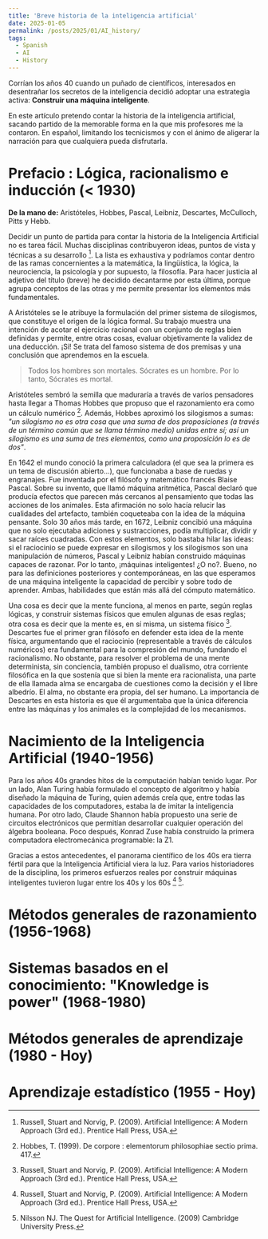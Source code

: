```yaml
---
title: 'Breve historia de la inteligencia artificial'
date: 2025-01-05
permalink: /posts/2025/01/AI_history/
tags:
  - Spanish
  - AI
  - History
---
```


Corrían los años 40 cuando un puñado de científicos, interesados en desentrañar los secretos de la inteligencia decidió adoptar una estrategia activa: **Construir una máquina inteligente**.

En este artículo pretendo contar la historia de la inteligencia artificial, sacando partido de la memorable forma en la que mis profesores me la contaron. En español, limitando los tecnicismos y con el ánimo de aligerar la narración para que cualquiera pueda disfrutarla.

Prefacio : Lógica, racionalismo e inducción (< 1930)
======
**De la mano de:** Aristóteles, Hobbes, Pascal, Leibniz, Descartes, McCulloch, Pitts y Hebb.

Decidir un punto de partida para contar la historia de la Inteligencia Artificial no es tarea fácil. Muchas disciplinas contribuyeron ideas, puntos de vista y técnicas a su desarrollo [^1]. La lista es exhaustiva y podríamos contar dentro de las ramas concernientes a la matemática, la lingüística, la lógica, la neurociencia, la psicología y por supuesto, la filosofía. Para hacer justicia al adjetivo del título (breve) 
he decidido decantarme por esta última, porque agrupa conceptos de las otras y me permite presentar los elementos más fundamentales.

A Aristóteles se le atribuye la formulación del primer sistema de silogismos, que constituye el origen de la lógica formal. Su trabajo muestra una intención de acotar el ejercicio racional con un conjunto de reglas bien definidas y permite, entre otras cosas, evaluar objetivamente la validez de una deducción. ¡Si! Se trata del famoso sistema de dos premisas y una conclusión que aprendemos en la escuela.

> Todos los hombres son mortales. Sócrates es un hombre. Por lo tanto, Sócrates es mortal.

Aristóteles sembró la semilla que maduraría a través de varios pensadores hasta llegar a Thomas Hobbes que propuso que el razonamiento era como un cálculo numérico [^2]. Además, Hobbes aproximó los silogismos a sumas: *"un silogismo no es otra cosa que una suma de dos proposiciones (a través de un término común que se llama término medio) unidas entre sí; así un silogismo es una suma de tres elementos, como una proposición lo es de dos"*.

En 1642 el mundo conoció la primera calculadora (el que sea la primera es un tema de discusión abierto...), que funcionaba a base de ruedas y engranajes. Fue inventada por el filósofo y matemático francés Blaise Pascal. Sobre su invento, que llamó máquina aritmética, Pascal declaró que producía efectos que parecen más cercanos al pensamiento que todas las acciones de los animales. Esta afirmación no solo hacía relucir las cualidades del artefacto, también coqueteaba con la idea de la máquina pensante. Solo 30 años más tarde, en 1672, Leibniz concibió una máquina que no solo ejecutaba adiciones y sustracciones, podía multiplicar, dividir y sacar raíces cuadradas. Con estos elementos, solo bastaba hilar las ideas: si el raciocinio se puede expresar en silogismos y los silogismos son una manipulación de números, Pascal y Leibniz habían construido máquinas capaces de razonar. Por lo tanto, ¡máquinas inteligentes! ¿O no?. Bueno, no para las definiciones posteriores y contemporáneas, en las que esperamos de una máquina inteligente la capacidad de percibir y sobre todo de aprender. Ambas, habilidades que están más allá del cómputo matemático.  

Una cosa es decir que la mente funciona, al menos en parte, según reglas lógicas, y construir sistemas físicos que emulen algunas de esas reglas; otra cosa es decir que la mente es, en sí misma, un sistema físico [^1]. Descartes fue el primer gran filósofo en defender esta idea de la mente física, argumentando que el raciocinio (representable a través de cálculos numéricos) era fundamental para la compresión del mundo, fundando el racionalismo. No obstante, para resolver el problema de una mente determinista, sin conciencia, también propuso el dualismo, otra corriente filosófica en la que sostenía que si bien la mente era racionalista, una parte de ella llamada alma se encargaba de cuestiones como la decisión y el libre albedrío. El alma, no obstante era propia, del ser humano. La importancia de Descartes en esta historia es que él argumentaba que la única diferencia entre las máquinas y los animales es la complejidad de los mecanismos.

<!---
#TODO: Finish this first section
--->


Nacimiento de la Inteligencia Artificial (1940-1956)
======
Para los años 40s grandes hitos de la computación habían tenido lugar. Por un lado, Alan Turing había formulado el concepto de algoritmo y había diseñado la máquina de Turing, quien además creía que, entre todas las capacidades de los computadores, estaba la de imitar la inteligencia humana. Por otro lado, Claude Shannon había propuesto una serie de circuitos electrónicos que permitían desarrollar cualquier operación del álgebra booleana. Poco después, Konrad Zuse había construido la primera computadora electromecánica programable: la Z1.
<!---
#TODO: Links for the TM and for the Z1 ?
--->

Gracias a estos antecedentes, el panorama científico de los 40s era tierra fértil para que la Inteligencia Artificial viera la luz. Para varios historiadores de la disciplina, los primeros esfuerzos reales por construir máquinas inteligentes tuvieron lugar entre los 40s y los 60s [^1] [^3].

Métodos generales de razonamiento (1956-1968)
======

Sistemas basados en el conocimiento: "Knowledge is power" (1968-1980)
======

Métodos generales de aprendizaje (1980 - Hoy)
======

Aprendizaje estadístico (1955 - Hoy)
======

[^1]: Russell, Stuart and Norvig, P. (2009). Artificial Intelligence: A Modern Approach (3rd ed.). Prentice Hall Press, USA.

[^2]: Hobbes, T. (1999). De corpore : elementorum philosophiae sectio prima. 417.

[^3]: Nilsson NJ. The Quest for Artificial Intelligence. (2009) Cambridge University Press.